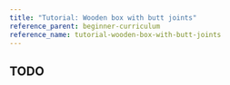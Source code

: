 ```yaml
---
title: "Tutorial: Wooden box with butt joints"
reference_parent: beginner-curriculum
reference_name: tutorial-wooden-box-with-butt-joints
---
```

## TODO